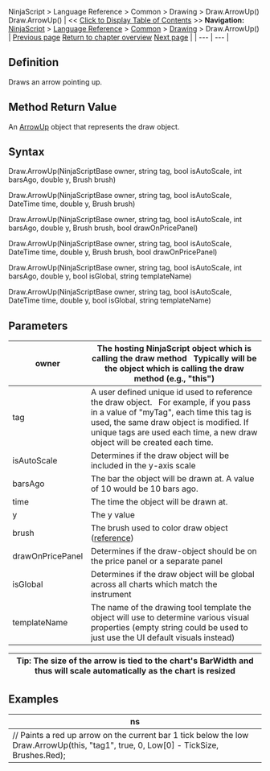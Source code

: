﻿
NinjaScript \> Language Reference \> Common \> Drawing \> Draw.ArrowUp()
Draw.ArrowUp()
| \<\< [Click to Display Table of Contents](draw_arrowup.md) \>\> **Navigation:**     [NinjaScript](ninjascript-1.md) \> [Language Reference](language_reference_wip-1.md) \> [Common](common-1.md) \> [Drawing](drawing-1.md) \> Draw.ArrowUp() | [Previous page](arrowline-1.md) [Return to chapter overview](drawing-1.md) [Next page](arrowup-1.md) |
| --- | --- |
## Definition
Draws an arrow pointing up.
 
## Method Return Value
An [ArrowUp](arrowup-1.md) object that represents the draw object.
 
## Syntax
Draw.ArrowUp(NinjaScriptBase owner, string tag, bool isAutoScale, int barsAgo, double y, Brush brush)  

Draw.ArrowUp(NinjaScriptBase owner, string tag, bool isAutoScale, DateTime time, double y, Brush brush)  

Draw.ArrowUp(NinjaScriptBase owner, string tag, bool isAutoScale, int barsAgo, double y, Brush brush, bool drawOnPricePanel)  

Draw.ArrowUp(NinjaScriptBase owner, string tag, bool isAutoScale, DateTime time, double y, Brush brush, bool drawOnPricePanel)  

Draw.ArrowUp(NinjaScriptBase owner, string tag, bool isAutoScale, int barsAgo, double y, bool isGlobal, string templateName)  

Draw.ArrowUp(NinjaScriptBase owner, string tag, bool isAutoScale, DateTime time, double y, bool isGlobal, string templateName)
 
## Parameters
| owner | The hosting NinjaScript object which is calling the draw method   Typically will be the object which is calling the draw method (e.g., "this") |
| --- | --- |
| tag | A user defined unique id used to reference the draw object.    For example, if you pass in a value of "myTag", each time this tag is used, the same draw object is modified. If unique tags are used each time, a new draw object will be created each time. |
| isAutoScale | Determines if the draw object will be included in the y\-axis scale |
| barsAgo | The bar the object will be drawn at. A value of 10 would be 10 bars ago. |
| time | The time the object will be drawn at. |
| y | The y value |
| brush | The brush used to color draw object ([reference](https://msdn.microsoft.com/en-us/library/system.windows.media.brushes%28v=vs.110%29.aspx)) |
| drawOnPricePanel | Determines if the draw\-object should be on the price panel or a separate panel |
| isGlobal | Determines if the draw object will be global across all charts which match the instrument |
| templateName | The name of the drawing tool template the object will use to determine various visual properties (empty string could be used to just use the UI default visuals instead) |

| Tip: The size of the arrow is tied to the chart's BarWidth and thus will scale automatically as the chart is resized |
| --- |
## 
## 
## Examples
| ns |
| --- |
| // Paints a red up arrow on the current bar 1 tick below the low Draw.ArrowUp(this, "tag1", true, 0, Low\[0] \- TickSize, Brushes.Red); |

